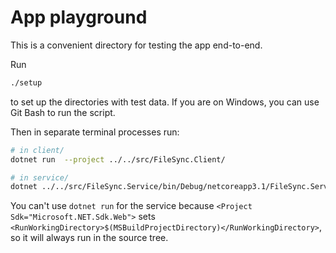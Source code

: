 # App playground

This is a convenient directory for testing the app end-to-end.

Run

```bash
./setup
```

to set up the directories with test data.
If you are on Windows, you can use Git Bash to run the script.

Then in separate terminal processes run:

```bash
# in client/
dotnet run  --project ../../src/FileSync.Client/
```

```bash
# in service/
dotnet ../../src/FileSync.Service/bin/Debug/netcoreapp3.1/FileSync.Service.dll
```

You can't use `dotnet run` for the service because `<Project Sdk="Microsoft.NET.Sdk.Web">` sets `<RunWorkingDirectory>$(MSBuildProjectDirectory)</RunWorkingDirectory>`, so it will always run in the source tree.